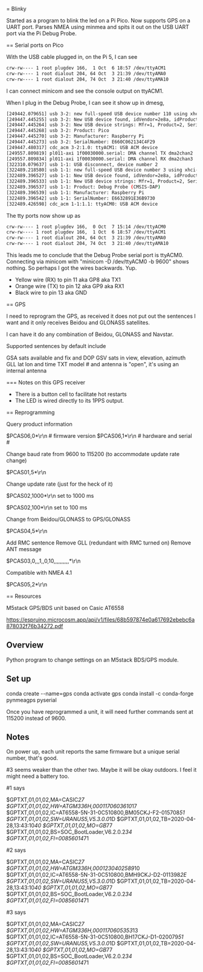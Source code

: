 = Blinky

Started as a program to blink the led on a Pi Pico.
Now supports GPS on a UART port.
Parses NMEA using minmea and spits it out
on the USB UART port via the Pi Debug Probe.

== Serial ports on Pico

With the USB cable plugged in, on the Pi 5, I can see

```bash
crw-rw---- 1 root plugdev 166,  1 Oct  6 18:57 /dev/ttyACM1
crw-rw---- 1 root dialout 204, 64 Oct  3 21:39 /dev/ttyAMA0
crw-rw---- 1 root dialout 204, 74 Oct  3 21:40 /dev/ttyAMA10
```

I can connect minicom and see the console output on ttyACM1.

When I plug in the Debug Probe, I can see it show up in dmesg,

```bash
[249442.079651] usb 3-2: new full-speed USB device number 110 using xhci-hcd
[249447.445255] usb 3-2: New USB device found, idVendor=2e8a, idProduct=000a, bcdDevice= 1.00
[249447.445264] usb 3-2: New USB device strings: Mfr=1, Product=2, SerialNumber=3
[249447.445268] usb 3-2: Product: Pico
[249447.445270] usb 3-2: Manufacturer: Raspberry Pi
[249447.445273] usb 3-2: SerialNumber: E660C062134C4F29
[249447.480317] cdc_acm 3-2:1.0: ttyACM1: USB ACM device
[249557.809819] pl011-axi 1f00030000.serial: DMA channel TX dma2chan2
[249557.809834] pl011-axi 1f00030000.serial: DMA channel RX dma2chan3
[322310.079637] usb 1-1: USB disconnect, device number 2
[322489.218580] usb 1-1: new full-speed USB device number 3 using xhci-hcd
[322489.396527] usb 1-1: New USB device found, idVendor=2e8a, idProduct=000c, bcdDevice= 1.01
[322489.396533] usb 1-1: New USB device strings: Mfr=1, Product=2, SerialNumber=3
[322489.396537] usb 1-1: Product: Debug Probe (CMSIS-DAP)
[322489.396539] usb 1-1: Manufacturer: Raspberry Pi
[322489.396542] usb 1-1: SerialNumber: E6632891E36B9730
[322489.426598] cdc_acm 1-1:1.1: ttyACM0: USB ACM device
```

The tty ports now show up as

```bash
crw-rw---- 1 root plugdev 166,  0 Oct  7 15:14 /dev/ttyACM0
crw-rw---- 1 root plugdev 166,  1 Oct  6 18:57 /dev/ttyACM1
crw-rw---- 1 root dialout 204, 64 Oct  3 21:39 /dev/ttyAMA0
crw-rw---- 1 root dialout 204, 74 Oct  3 21:40 /dev/ttyAMA10
```

This leads me to conclude that the Debug Probe serial port is ttyACM0.
Connecting via minicom with "minicom -D /dev/ttyACM0 -b 9600" shows nothing. So perhaps I got the wires backwards. Yup. 

* Yellow wire (RX) to pin 11 aka GP8 aka TX1
* Orange wire (TX) to pin 12 aka GP9 aka RX1
* Black wire to pin 13 aka GND

== GPS

I need to reprogram the GPS, as received it does not
put out the sentences I want and it only receives
Beidou and GLONASS satellites.

I can have it do any combination of Beidou, GLONASS
and Navstar.

Supported sentences by default include

GSA sats available and fix and DOP
GSV sats in view, elevation, azimuth
GLL lat lon and time
TXT model # and antenna is "open", it's using an internal antenna

=== Notes on this GPS receiver

* There is a button cell to facilitate hot restarts
* The LED is wired directly to its 1PPS output.

== Reprogramming

Query product information

$PCAS06,0*<cs>\r\n # firmware version
$PCAS06,1*<cs>\r\n # hardware and serial #

Change baud rate from 9600 to 115200 (to accommodate update rate change)

$PCAS01,5*<cs>\r\n

Change update rate (just for the heck of it)

$PCAS02,1000*<cs>\r\n set to 1000 ms

$PCAS02,100*<cs>\r\n set to 100 ms

Change from Beidou/GLONASS to GPS/GLONASS

$PCAS04,5*<cs>\r\n

Add RMC sentence
Remove GLL (redundant with RMC turned on)
Remove ANT message

$PCAS03,0,,,1,,0,10,,,,,,,,,,*<cs>\r\n

Compatible with NMEA 4.1

$PCAS05,2*<cs>\r\n

== Resources

M5stack GPS/BDS unit based on Casic AT6558

https://espruino.microcosm.app/api/v1/files/68b597874e0a617692ebebc6a878032f76b34272.pdf


## Overview

Python program to change settings on an M5stack BDS/GPS module.

## Set up

conda create --name=gps
conda activate gps
conda install -c conda-forge pynmeagps pyserial

Once you have reprogrammed a unit, it will
need further commands sent at 115200 instead of 9600.

## Notes

On power up, each unit reports the same firmware
but a unique serial number, that's good.

#3 seems weaker than the other two. Maybe it will be okay outdoors. I feel it might need a battery too.

#1 says

$GPTXT,01,01,02,MA=CASIC*27
$GPTXT,01,01,02,HW=ATGM336H,0001170603610*17
$GPTXT,01,01,02,IC=AT6558-5N-31-0C510800,BM05CKJ-F2-015708*51
$GPTXT,01,01,02,SW=URANUS5,V5.3.0.0*1D
$GPTXT,01,01,02,TB=2020-04-28,13:43:10*40
$GPTXT,01,01,02,MO=GB*77
$GPTXT,01,01,02,BS=SOC_BootLoader,V6.2.0.2*34
$GPTXT,01,01,02,FI=00856014*71

#2 says

$GPTXT,01,01,02,MA=CASIC*27
$GPTXT,01,01,02,HW=ATGM336H,0001230402589*10
$GPTXT,01,01,02,IC=AT6558-5N-31-0C510800,BMH9CKJ-D2-011398*2E
$GPTXT,01,01,02,SW=URANUS5,V5.3.0.0*1D
$GPTXT,01,01,02,TB=2020-04-28,13:43:10*40
$GPTXT,01,01,02,MO=GB*77
$GPTXT,01,01,02,BS=SOC_BootLoader,V6.2.0.2*34
$GPTXT,01,01,02,FI=00856014*71

#3 says

$GPTXT,01,01,02,MA=CASIC*27
$GPTXT,01,01,02,HW=ATGM336H,0001170605353*13
$GPTXT,01,01,02,IC=AT6558-5N-31-0C510800,BH17CKJ-D1-020079*51
$GPTXT,01,01,02,SW=URANUS5,V5.3.0.0*1D
$GPTXT,01,01,02,TB=2020-04-28,13:43:10*40
$GPTXT,01,01,02,MO=GB*77
$GPTXT,01,01,02,BS=SOC_BootLoader,V6.2.0.2*34
$GPTXT,01,01,02,FI=00856014*71

